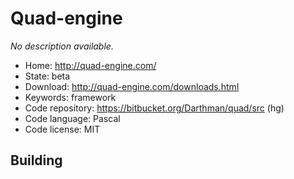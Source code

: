# Quad-engine

_No description available._

- Home: http://quad-engine.com/
- State: beta
- Download: http://quad-engine.com/downloads.html
- Keywords: framework
- Code repository: https://bitbucket.org/Darthman/quad/src (hg)
- Code language: Pascal
- Code license: MIT

## Building
